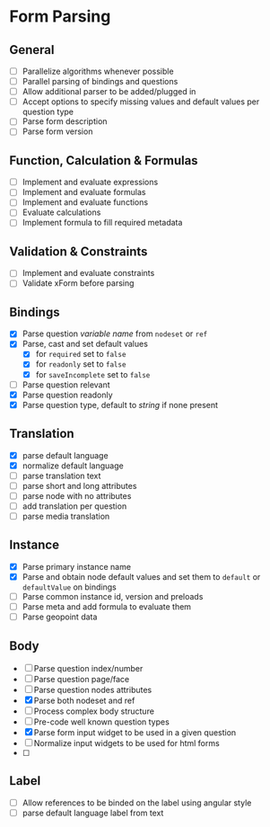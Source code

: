 # Form Parsing

## General
- [ ] Parallelize algorithms whenever possible
- [ ] Parallel parsing of bindings and questions
- [ ] Allow additional parser to be added/plugged in
- [ ] Accept options to specify missing values and default values per question type
- [ ] Parse form description
- [ ] Parse form version

## Function, Calculation & Formulas
- [ ] Implement and evaluate expressions
- [ ] Implement and evaluate formulas
- [ ] Implement and evaluate functions
- [ ] Evaluate calculations
- [ ] Implement formula to fill required metadata

## Validation & Constraints
- [ ] Implement and evaluate constraints
- [ ] Validate xForm before parsing

## Bindings
- [x] Parse question *variable name* from `nodeset` or `ref`
- [x] Parse, cast and set default values
    + [x] for `required` set to `false`
    + [x] for `readonly` set to `false`
    + [x] for `saveIncomplete` set to `false`
- [ ] Parse question relevant
- [x] Parse question readonly
- [x] Parse question type, default to *string* if none present

## Translation
- [x] parse default language
- [x] normalize default language
- [ ] parse translation text
- [ ] parse short and long attributes
- [ ] parse node with no attributes
- [ ] add translation per question
- [ ] parse media translation

## Instance
- [x] Parse primary instance name
- [x] Parse and obtain node default values and set them to `default` or `defaultValue` on bindings
- [ ] Parse common instance id, version and preloads
- [ ] Parse meta and add formula to evaluate them
- [ ] Parse geopoint data

## Body
- [ ] Parse question index/number
- [ ] Parse question page/face
- [ ] Parse question nodes attributes
- [x] Parse both nodeset and ref
- [ ] Process complex body structure
- [ ] Pre-code well known question types
- [x] Parse form input widget to be used in a given question
- [ ] Normalize input widgets to be used for html forms
- [ ] 

## Label
- [ ] Allow references to be binded on the label using angular style
- [ ] parse default language label from text
